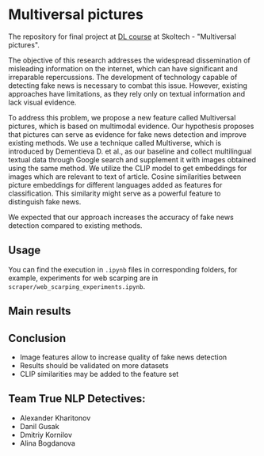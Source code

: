 # Multiversal pictures

The repository for final project at [DL course](https://github.com/oseledets/dl2023) at Skoltech - "Multiversal pictures".

The objective of this research addresses the widespread dissemination of misleading information on the internet, which can have significant and irreparable repercussions. The development of technology capable of detecting fake news is necessary to combat this issue. However, existing approaches have limitations, as they rely only on textual information and lack visual evidence.

To address this problem, we propose a new feature called Multiversal pictures, which is based on multimodal evidence. Our hypothesis proposes that pictures can serve as evidence for fake news detection and improve existing methods. We use a technique called Multiverse, which is introduced by Dementieva D. et al., as our baseline and collect multilingual textual data through Google search and supplement it with images obtained using the same method. We utilize the CLIP model to get embeddings for images which are relevant to text of article. Cosine similarities between picture embeddings for different languages added as features for classification. This similarity might serve as a powerful feature to distinguish fake news.

We expected that our approach increases the accuracy of fake news detection compared to existing methods.

## Usage
You can find the execution in `.ipynb` files in corresponding folders, for example, experiments for web scarping are in `scraper/web_scarping_experiments.ipynb`.

## Main results

## Conclusion
- Image features allow to increase quality of fake news detection
- Results should be validated on more datasets
- CLIP similarities may be added to the feature set


## Team True NLP Detectives:
- Alexander Kharitonov
- Danil Gusak
- Dmitriy Kornilov
- Alina Bogdanova
